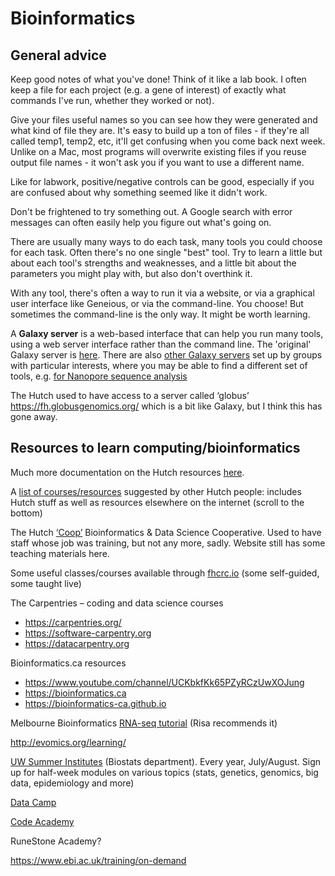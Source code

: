 # Bioinformatics

## General advice
Keep good notes of what you've done! Think of it like a lab book. I often keep a file for each project (e.g. a gene of interest) of exactly what commands I've run, whether they worked or not). 

Give your files useful names so you can see how they were generated and what kind of file they are. It's easy to build up a ton of files - if they're all called temp1, temp2, etc, it'll get confusing when you come back next week. Unlike on a Mac, most programs will overwrite existing files if you reuse output file names - it won't ask you if you want to use a different name.

Like for labwork, positive/negative controls can be good, especially if you are confused about why something seemed like it didn't work.

Don't be frightened to try something out. A Google search with error messages can often easily help you figure out what's going on. 

There are usually many ways to do each task, many tools you could choose for each task. Often there's no one single "best" tool. Try to learn a little but about each tool's strengths and weaknesses, and a little bit about the parameters you might play with, but also don't overthink it.

With any tool, there's often a way to run it via a website, or via a graphical user interface like Geneious, or via the command-line. You choose!  But sometimes the command-line is the only way. It might be worth learning.

A **Galaxy server** is a web-based interface that can help you run many tools, using a web server interface rather than the command line. The 'original' Galaxy server is [here](https://usegalaxy.org/). There are also [other Galaxy servers](https://galaxyproject.org/use/) set up by groups with particular interests, where you may be able to find a different set of tools, e.g. [for Nanopore sequence analysis](https://nanopore.usegalaxy.eu)

The Hutch used to have access to a server called ‘globus’ https://fh.globusgenomics.org/ which is a bit like Galaxy, but I think this has gone away.

## Resources to learn computing/bioinformatics

Much more documentation on the Hutch resources [here](https://sciwiki.fredhutch.org/scicomputing/comp_index/).

A [list of courses/resources](https://sciwiki.fredhutch.org/scicomputing/reference_training) suggested by other Hutch people: includes Hutch stuff as well as resources elsewhere on the internet (scroll to the bottom)

The Hutch [‘Coop’](https://centernet.fredhutch.org/cn/u/bdsc.html) Bioinformatics & Data Science Cooperative. Used to have staff whose job was training, but not any more, sadly. Website still has some teaching materials here. 

Some useful classes/courses available through [fhcrc.io](fhcrc.io) (some self-guided, some taught live)

The Carpentries – coding and data science courses 
- https://carpentries.org/
- https://software-carpentry.org
- https://datacarpentry.org

Bioinformatics.ca resources
- https://www.youtube.com/channel/UCKbkfKk65PZyRCzUwXOJung  
- https://bioinformatics.ca 
- https://bioinformatics-ca.github.io 

Melbourne Bioinformatics [RNA-seq tutorial](https://www.melbournebioinformatics.org.au/tutorials/tutorials/rna_seq_dge_basic/rna_seq_basic_tutorial/) (Risa recommends it)

http://evomics.org/learning/

[UW Summer Institutes](https://si.biostat.washington.edu) (Biostats department). Every year, July/August. Sign up for half-week modules on various topics (stats, genetics, genomics, big data, epidemiology and more)

[Data Camp](https://www.datacamp.com)

[Code Academy](https://www.codecademy.com)

RuneStone Academy? 

https://www.ebi.ac.uk/training/on-demand
